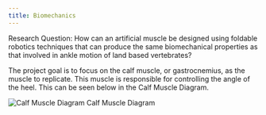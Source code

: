 ```yaml
---
title: Biomechanics
---
```


Research Question: How can an artificial muscle be designed using foldable robotics techniques that can produce the same biomechanical properties as that involved in ankle motion of land based vertebrates?   

The project goal is to focus on the calf muscle, or gastrocnemius, as the muscle to replicate. This muscle is responsible for controlling the angle of the heel. This can be seen below in the Calf Muscle Diagram.

![Calf Muscle Diagram](https://mobilephysiotherapyclinic.in/wp-content/uploads/2019/12/calf-m.jpg)
Calf Muscle Diagram

